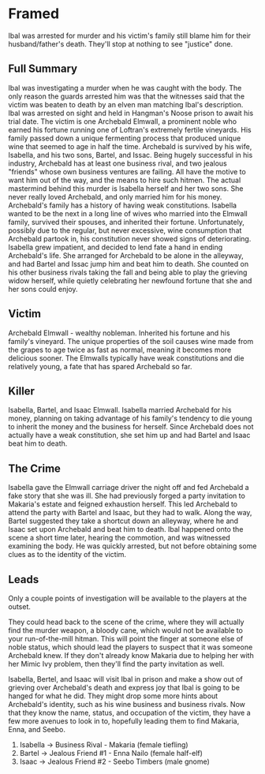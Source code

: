 # Framed
Ibal was arrested for murder and his victim's family still blame him for their husband/father's death. They'll stop at nothing to see "justice" done.

## Full Summary
Ibal was investigating a murder when he was caught with the body. The only reason the guards arrested him was that the witnesses said that the victim was beaten to death by an elven man matching Ibal's description. Ibal was arrested on sight and held in Hangman's Noose prison to await his trial date. The victim is one Archebald Elmwall, a prominent noble who earned his fortune running one of Loftran's extremely fertile vineyards. His family passed down a unique fermenting process that produced unique wine that seemed to age in half the time. Archebald is survived by his wife, Isabella, and his two sons, Bartel, and Issac. Being hugely successful in his industry, Archebald has at least one business rival, and two jealous "friends" whose own business ventures are failing. All have the motive to want him out of the way, and the means to hire such hitmen. The actual mastermind behind this murder is Isabella herself and her two sons. She never really loved Archebald, and only married him for his money. Archebald's family has a history of having weak constitutions. Isabella wanted to be the next in a long line of wives who married into the Elmwall family, survived their spouses, and inherited their fortune. Unfortunately, possibly due to the regular, but never excessive, wine consumption that Archebald partook in, his constitution never showed signs of deteriorating. Isabella grew impatient, and decided to lend fate a hand in ending Archebald's life. She arranged for Archebald to be alone in the alleyway, and had Bartel and Issac jump him and beat him to death. She counted on his other business rivals taking the fall and being able to play the grieving widow herself, while quietly celebrating her newfound fortune that she and her sons could enjoy.

## Victim
Archebald Elmwall - wealthy nobleman. Inherited his fortune and his family's vineyard. The unique properties of the soil causes wine made from the grapes to age twice as fast as normal, meaning it becomes more delicious sooner. The Elmwalls typically have weak constitutions and die relatively young, a fate that has spared Archebald so far.

## Killer
Isabella, Bartel, and Isaac Elmwall. Isabella married Archebald for his money, planning on taking advantage of his family's tendency to die young to inherit the money and the business for herself. Since Archebald does not actually have a weak constitution, she set him up and had Bartel and Isaac beat him to death.

## The Crime
Isabella gave the Elmwall carriage driver the night off and fed Archebald a fake story that she was ill. She had previously forged a party invitation to Makaria's estate and feigned exhaustion herself. This led Archebald to attend the party with Bartel and Isaac, but they had to walk. Along the way, Bartel suggested they take a shortcut down an alleyway, where he and Isaac set upon Archebald and beat him to death. Ibal happened onto the scene a short time later, hearing the commotion, and was witnessed examining the body. He was quickly arrested, but not before obtaining some clues as to the identity of the victim.

## Leads
Only a couple points of investigation will be available to the players at the outset.

They could head back to the scene of the crime, where they will actually find the murder weapon, a bloody cane, which would not be available to your run-of-the-mill hitman. This will point the finger at someone else of noble status, which should lead the players to suspect that it was someone Archebald knew. If they don't already know Makaria due to helping her with her Mimic Ivy problem, then they'll find the party invitation as well.

Isabella, Bertel, and Isaac will visit Ibal in prison and make a show out of grieving over Archebald's death and express joy that Ibal is going to be hanged for what he did. They might drop some more hints about Archebald's identity, such as his wine business and business rivals. Now that they know the name, status, and occupation of the victim, they have a few more avenues to look in to, hopefully leading them to find Makaria, Enna, and Seebo.

1. Isabella -> Business Rival - Makaria (female tiefling)
2. Bartel -> Jealous Friend \#1 - Enna Nailo (female half-elf)
3. Isaac -> Jealous Friend \#2 - Seebo Timbers (male gnome)
